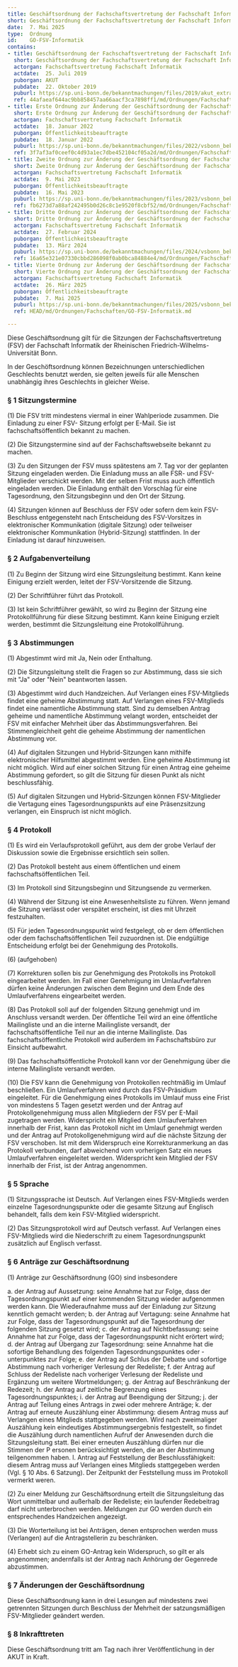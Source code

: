 ```yaml
---
title: Geschäftsordnung der Fachschaftsvertretung der Fachschaft Informatik der Rheinischen Friedrich-Wilhelms-Universität Bonn
short: Geschäftsordnung der Fachschaftsvertretung der Fachschaft Informatik
date:  7. Mai 2025
type:  Ordnung
id:    GO-FSV-Informatik
contains:
- title: Geschäftsordnung der Fachschaftsvertretung der Fachschaft Informatik der Rheinischen Friedrich-Wilhelms-Universität Bonn
  short: Geschäftsordnung der Fachschaftsvertretung der Fachschaft Informatik
  actorgan: Fachschaftsvertretung Fachschaft Informatik
  actdate:  25. Juli 2019
  puborgan: AKUT
  pubdate:  22. Oktober 2019
  puburl: https://sp.uni-bonn.de/bekanntmachungen/files/2019/akut_extra_2019-18.pdf
  ref: 44afaeaf644ac9bb858457aa66aacf3ca7898ff1/md/Ordnungen/Fachschaften/GO-FSV-Informatik.md
- title: Erste Ordnung zur Änderung der Geschäftsordnung der Fachschaftsvertretung der Fachschaft Informatik
  short: Erste Ordnung zur Änderung der Geschäftsordnung der Fachschaftsvertretung der Fachschaft Informatik
  actorgan: Fachschaftsvertretung Fachschaft Informatik
  actdate:  18. Januar 2022
  puborgan: Öffentlichkeitsbeauftragte
  pubdate:  18. Januar 2022
  puburl: https://sp.uni-bonn.de/bekanntmachungen/files/2022/vsbonn_bekanntmachung_2022-04.pdf
  ref: 3f7af3af0ceef0c4d93a1ec7dbe452104cf05a2d/md/Ordnungen/Fachschaften/GO-FSV-Informatik.md
- title: Zweite Ordnung zur Änderung der Geschäftsordnung der Fachschaftsvertretung der Fachschaft Informatik
  short: Zweite Ordnung zur Änderung der Geschäftsordnung der Fachschaftsvertretung der Fachschaft Informatik
  actorgan: Fachschaftsvertretung Fachschaft Informatik
  actdate:  9. Mai 2023
  puborgan: Öffentlichkeitsbeauftragte
  pubdate:  16. Mai 2023
  puburl: https://sp.uni-bonn.de/bekanntmachungen/files/2023/vsbonn_bekanntmachung_2023-31.pdf
  ref: fb6273d7a88af242495b0d26c8c1e9520f8cbf52/md/Ordnungen/Fachschaften/GO-FSV-Informatik.md
- title: Dritte Ordnung zur Änderung der Geschäftsordnung der Fachschaftsvertretung der Fachschaft Informatik
  short: Dritte Ordnung zur Änderung der Geschäftsordnung der Fachschaftsvertretung der Fachschaft Informatik
  actorgan: Fachschaftsvertretung Fachschaft Informatik
  actdate:  27. Februar 2024
  puborgan: Öffentlichkeitsbeauftragte
  pubdate:  13. März 2024
  puburl: https://sp.uni-bonn.de/bekanntmachungen/files/2024/vsbonn_bekanntmachung_2024-10.pdf
  ref: 16a65e321e07330cbbd286098f0ab0bca84884e4/md/Ordnungen/Fachschaften/GO-FSV-Informatik.md
- title: Vierte Ordnung zur Änderung der Geschäftsordnung der Fachschaftsvertretung der Fachschaft Informatik
  short: Vierte Ordnung zur Änderung der Geschäftsordnung der Fachschaftsvertretung der Fachschaft Informatik
  actorgan: Fachschaftsvertretung Fachschaft Informatik
  actdate:  26. März 2025
  puborgan: Öffentlichkeitsbeauftragte
  pubdate:  7. Mai 2025
  puburl: https://sp.uni-bonn.de/bekanntmachungen/files/2025/vsbonn_bekanntmachung_2025-15.pdf
  ref: HEAD/md/Ordnungen/Fachschaften/GO-FSV-Informatik.md

---
```


Diese Geschäftsordnung gilt für die Sitzungen der Fachschaftsvertretung (FSV) der Fachschaft
Informatik der Rheinischen Friedrich-Wilhelms-Universität Bonn.

In der Geschöftsordnung können Bezeichnungen unterschiedlichen Geschlechts benutzt werden, sie
gelten jeweils für alle Menschen unabhängig ihres Geschlechts in gleicher Weise.


### § 1 Sitzungstermine

(1) Die FSV tritt mindestens viermal in einer Wahlperiode zusammen. Die Einladung zu einer FSV-
Sitzung erfolgt per E-Mail. Sie ist fachschaftsöffentlich bekannt zu machen.

(2) Die Sitzungstermine sind auf der Fachschaftswebseite bekannt zu machen.

(3) Zu den Sitzungen der FSV muss spätestens am 7. Tag vor der geplanten Sitzung eingeladen werden. Die Einladung muss an alle FSR- und FSV-Mitglieder
verschickt werden. Mit der selben Frist muss auch öffentlich eingeladen werden. Die Einladung enthält den Vorschlag für eine Tagesordnung, den
Sitzungsbeginn und den Ort der Sitzung.

(4) Sitzungen können auf Beschluss der FSV oder sofern dem kein FSV-Beschluss entgegensteht nach Entscheidung des FSV-Vorsitzes in elektronischer
Kommunikation (digitale Sitzung) oder teilweiser elektronischer Kommunikation (Hybrid-Sitzung) stattfinden. In der Einladung ist darauf hinzuweisen.


### § 2 Aufgabenverteilung

(1) Zu Beginn der Sitzung wird eine Sitzungsleitung bestimmt. Kann keine Einigung erzielt werden,
leitet der FSV-Vorsitzende die Sitzung.

(2) Der Schriftführer führt das Protokoll.

(3) Ist kein Schriftführer gewählt, so wird zu Beginn der Sitzung eine Protokollführung für diese
Sitzung bestimmt. Kann keine Einigung erzielt werden, bestimmt die Sitzungsleitung eine
Protokollführung.


### § 3 Abstimmungen

(1) Abgestimmt wird mit Ja, Nein oder Enthaltung.

(2) Die Sitzungsleitung stellt die Fragen so zur Abstimmung, dass sie sich mit "Ja" oder "Nein"
beantworten lassen.

(3) Abgestimmt wird duch Handzeichen. Auf Verlangen eines FSV-Mitglieds findet eine geheime
Abstimmung statt. Auf Verlangen eines FSV-Mitglieds findet eine namentliche Abstimmung statt.
Sind zu demselben Antrag geheime und namentliche Abstimmung velangt worden, entscheidet der
FSV mit einfacher Mehrheit über das Abstimmungsverfahren. Bei Stimmengleichheit geht die
geheime Abstimmung der namentlichen Abstimmung vor.

(4) Auf digitalen Sitzungen und Hybrid-Sitzungen kann mithilfe elektronischer Hilfsmittel abgestimmt werden. Eine geheime Abstimmung ist nicht möglich. Wird
auf einer solchen Sitzung für einen Antrag eine geheime Abstimmung gefordert, so gilt die Sitzung für diesen Punkt als nicht beschlussfähig.

(5) Auf digitalen Sitzungen und Hybrid-Sitzungen können FSV-Mitglieder die Vertagung eines Tagesordnungspunkts auf eine Präsenzsitzung verlangen, ein
Einspruch ist nicht möglich.


### § 4 Protokoll

(1) Es wird ein Verlaufsprotokoll geführt, aus dem der grobe Verlauf der Diskussion sowie die
Ergebnisse ersichtlich sein sollen.

(2) Das Protokoll besteht aus einem öffentlichen und einem fachschaftsöffentlichen Teil.

(3) Im Protokoll sind Sitzungsbeginn und Sitzungsende zu vermerken.

(4) Während der Sitzung ist eine Anwesenheitsliste zu führen. Wenn jemand die Sitzung verlässt
oder verspätet erscheint, ist dies mit Uhrzeit festzuhalten.

(5) Für jeden Tagesordnungspunkt wird festgelegt, ob er dem öffentlichen oder dem fachschaftsöffentlichen
Teil zuzuordnen ist. Die endgültige Entscheidung erfolgt bei der Genehmigung
des Protokolls.

(6) (aufgehoben)

(7) Korrekturen sollen bis zur Genehmigung des Protokolls ins Protokoll
eingearbeitet werden. Im Fall einer Genehmigung im Umlaufverfahren dürfen
keine Änderungen zwischen dem Beginn und dem Ende des Umlaufverfahrens
eingearbeitet werden.

(8) Das Protokoll soll auf der folgenden Sitzung genehmigt und im Anschluss versandt werden.
Der öffentliche Teil wird an eine öffentliche Mailingliste und an die interne Mailingliste
versandt, der fachschaftsöffentliche Teil nur an die interne Mailingliste. Das fachschaftsöffentliche
Protokoll wird außerdem im Fachschaftsbüro zur Einsicht aufbewahrt.

(9) Das fachschaftsöffentliche Protokoll kann vor der Genehmigung über die interne Mailingliste
versandt werden.

(10) Die FSV kann die Genehmigung von Protokollen rechtmäßig im Umlauf
beschließen. Ein Umlaufverfahren wird durch das FSV-Präsidium eingeleitet.
Für die Genehmigung eines Protokolls im Umlauf muss eine Frist von
mindestens 5 Tagen gesetzt werden und der Antrag auf Protokollgenehmigung
muss allen Mitgliedern der FSV per E-Mail zugetragen werden. Widerspricht ein
Mitglied dem Umlaufverfahren innerhalb der Frist, kann das Protokoll nicht im
Umlauf genehmigt werden und der Antrag auf Protokollgenehmigung wird auf
die nächste Sitzung der FSV verschoben. Ist mit dem Widerspruch eine
Korrekturanmerkung an das Protokoll verbunden, darf abweichend vom
vorherigen Satz ein neues Umlaufverfahren eingeleitet werden. Widerspricht
kein Mitglied der FSV innerhalb der Frist, ist der Antrag angenommen.

### § 5 Sprache

(1) Sitzungssprache ist Deutsch. Auf Verlangen eines FSV-Mitglieds werden einzelne
Tagesordnungspunkte oder die gesamte Sitzung auf Englisch behandelt, falls dem kein FSV-Mitglied
widerspricht.

(2) Das Sitzungsprotokoll wird auf Deutsch verfasst. Auf Verlangen eines FSV-Mitglieds wird die
Niederschrift zu einem Tagesordnungspunkt zusätzlich auf Englisch verfasst.


### § 6 Anträge zur Geschäftsordnung

(1) Anträge zur Geschäftsordnung (GO) sind insbesondere

a. der Antrag auf Aussetzung: seine Annahme hat zur Folge, dass der Tagesordnungspunkt auf
einer kommenden Sitzung wieder aufgenommen werden kann. Die Wiederaufnahme muss auf der
Einladung zur Sitzung kenntlich gemacht werden;
b. der Antrag auf Vertagung: seine Annahme hat zur Folge, dass der Tagesordnungspunkt auf die
Tagesordnung der folgenden Sitzung gesetzt wird;
c. der Antrag auf Nichtbefassung: seine Annahme hat zur Folge, dass der Tagesordnungspunkt nicht
erörtert wird;
d. der Antrag auf Übergang zur Tagesordnung: seine Annahme hat die sofortige Behandlung des
folgenden Tagesordnungspunktes oder -unterpunktes zur Folge;
e. der Antrag auf Schlus der Debatte und sofortige Abstimmung nach vorheriger Verlesung der
Redeliste;
f. der Antrag auf Schluss der Redeliste nach vorheriger Verlesung der Redeliste und Ergänzung um
weitere Wortmeldungen;
g. der Antrag auf Beschränkung der Redezeit;
h. der Antrag auf zeitliche Begrenzung eines Tagesordnungspunktes;
i. der Antrag auf Beendigung der Sitzung;
j. der Antrag auf Teilung eines Antrags in zwei oder mehrere Anträge;
k. der Antrag auf erneute Auszählung einer Abstimmung: diesem Antrag muss auf Verlangen eines
Mitglieds stattgegeben werden. Wird nach zweimaliger Auszählung kein eindeutiges
Abstimmungsergebnis festgestellt, so findet die Auszählung durch namentlichen Aufruf der
Anwesenden durch die Sitzungsleitung statt. Bei einer erneuten Auszählung dürfen nur die
Stimmen der P ersonen berücksichtigt werden, die an der Abstimmung teilgenommen haben.
l. Antrag auf Feststellung der Beschlussfähigkeit: diesem Antrag muss auf Verlangen eines Mitglieds
stattgegeben werden (Vgl. § 10 Abs. 6 Satzung). Der Zeitpunkt der Feststellung muss im Protokoll
vermerkt weren.

(2) Zu einer Meldung zur Geschäftsordnung erteilt die Sitzungsleitung das Wort unmittelbar und
außerhalb der Redeliste; ein laufender Redebeitrag darf nicht unterbrochen werden. Meldungen zur
GO werden durch ein entsprechendes Handzeichen angezeigt.

(3) Die Worterteilung ist bei Anträgen, denen entsprochen werden muss (Verlangen) auf die
Antragstellerin zu beschränken.

(4) Erhebt sich zu einem GO-Antrag kein Widerspruch, so gilt er als angenommen; andernfalls ist
der Antrag nach Anhörung der Gegenrede abzustimmen.


### § 7 Änderungen der Geschäftsordnung

Diese Geschäftsordnung kann in drei Lesungen auf mindestens zwei getrennten Sitzungen durch
Beschluss der Mehrheit der satzungsmäßigen FSV-Mitglieder geändert werden.


### § 8 Inkrafttreten

Diese Geschäftsordnung tritt am Tag nach ihrer Veröffentlichung in der AKUT in Kraft.
